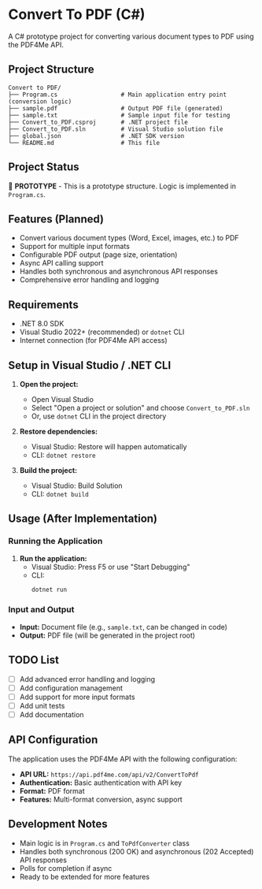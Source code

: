 # Convert To PDF (C#)

A C# prototype project for converting various document types to PDF using the PDF4Me API.

## Project Structure

```
Convert to PDF/
├── Program.cs                  # Main application entry point (conversion logic)
├── sample.pdf                  # Output PDF file (generated)
├── sample.txt                  # Sample input file for testing
├── Convert_to_PDF.csproj       # .NET project file
├── Convert_to_PDF.sln          # Visual Studio solution file
├── global.json                 # .NET SDK version
└── README.md                   # This file
```

## Project Status

🚧 **PROTOTYPE** - This is a prototype structure. Logic is implemented in `Program.cs`.

## Features (Planned)

- Convert various document types (Word, Excel, images, etc.) to PDF
- Support for multiple input formats
- Configurable PDF output (page size, orientation)
- Async API calling support
- Handles both synchronous and asynchronous API responses
- Comprehensive error handling and logging

## Requirements

- .NET 8.0 SDK
- Visual Studio 2022+ (recommended) or `dotnet` CLI
- Internet connection (for PDF4Me API access)

## Setup in Visual Studio / .NET CLI

1. **Open the project:**
   - Open Visual Studio
   - Select "Open a project or solution" and choose `Convert_to_PDF.sln`
   - Or, use `dotnet` CLI in the project directory

2. **Restore dependencies:**
   - Visual Studio: Restore will happen automatically
   - CLI: `dotnet restore`

3. **Build the project:**
   - Visual Studio: Build Solution
   - CLI: `dotnet build`

## Usage (After Implementation)

### Running the Application

1. **Run the application:**
   - Visual Studio: Press F5 or use "Start Debugging"
   - CLI:
     ```bash
     dotnet run
     ```

### Input and Output

- **Input:** Document file (e.g., `sample.txt`, can be changed in code)
- **Output:** PDF file (will be generated in the project root)

## TODO List

- [ ] Add advanced error handling and logging
- [ ] Add configuration management
- [ ] Add support for more input formats
- [ ] Add unit tests
- [ ] Add documentation

## API Configuration

The application uses the PDF4Me API with the following configuration:
- **API URL:** `https://api.pdf4me.com/api/v2/ConvertToPdf`
- **Authentication:** Basic authentication with API key
- **Format:** PDF format
- **Features:** Multi-format conversion, async support

## Development Notes

- Main logic is in `Program.cs` and `ToPdfConverter` class
- Handles both synchronous (200 OK) and asynchronous (202 Accepted) API responses
- Polls for completion if async
- Ready to be extended for more features 